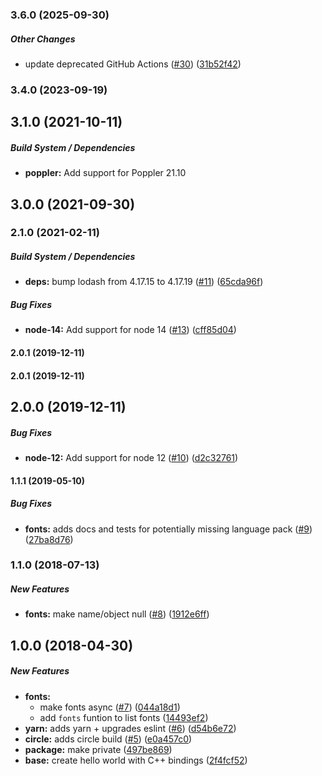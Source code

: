 ### 3.6.0 (2025-09-30)

##### Other Changes

*  update deprecated GitHub Actions ([#30](https://github.com/lob/pdffonts/pull/30)) ([31b52f42](https://github.com/lob/pdffonts/commit/31b52f42efebe9b5e747398607529b2491832180))

### 3.4.0 (2023-09-19)

## 3.1.0 (2021-10-11)

##### Build System / Dependencies

* **poppler:** Add support for Poppler 21.10

## 3.0.0 (2021-09-30)

### 2.1.0 (2021-02-11)

##### Build System / Dependencies

* **deps:**  bump lodash from 4.17.15 to 4.17.19 ([#11](https://github.com/lob/pdffonts/pull/11)) ([65cda96f](https://github.com/lob/pdffonts/commit/65cda96fb8437ad79edefaff45eb6c11edb9fafa))

##### Bug Fixes

* **node-14:**  Add support for node 14 ([#13](https://github.com/lob/pdffonts/pull/13)) ([cff85d04](https://github.com/lob/pdffonts/commit/cff85d04192795870dc7ec16f301a18d4e93d6d1))

#### 2.0.1 (2019-12-11)

#### 2.0.1 (2019-12-11)

## 2.0.0 (2019-12-11)

##### Bug Fixes

* **node-12:**  Add support for node 12 ([#10](https://github.com/lob/pdffonts/pull/10)) ([d2c32761](https://github.com/lob/pdffonts/commit/d2c327615b9fedef55d62b70aa9575d172cf2d6c))

#### 1.1.1 (2019-05-10)

##### Bug Fixes

* **fonts:**  adds docs and tests for potentially missing language pack ([#9](https://github.com/lob/pdffonts/pull/9)) ([27ba8d76](https://github.com/lob/pdffonts/commit/27ba8d76e951abd0bc1235d7373828d75c37c131))

### 1.1.0 (2018-07-13)

##### New Features

* **fonts:**  make name/object null ([#8](https://github.com/lob/pdffonts/pull/8)) ([1912e6ff](https://github.com/lob/pdffonts/commit/1912e6fff2a9f437354845d8312354ab6ce634f9))

## 1.0.0 (2018-04-30)

##### New Features

* **fonts:**
  *  make fonts async ([#7](https://github.com/lob/pdffonts/pull/7)) ([044a18d1](https://github.com/lob/pdffonts/commit/044a18d10dcfe7b67a3a02053be8deec408b6d84))
  *  add `fonts` funtion to list fonts ([14493ef2](https://github.com/lob/pdffonts/commit/14493ef2a6cbac70e2ef32b35b3f64a9c592e2c8))
* **yarn:**  adds yarn + upgrades eslint ([#6](https://github.com/lob/pdffonts/pull/6)) ([d54b6e72](https://github.com/lob/pdffonts/commit/d54b6e72c387890c872ed8ad497896cb7ce74ce0))
* **circle:**  adds circle build ([#5](https://github.com/lob/pdffonts/pull/5)) ([e0a457c0](https://github.com/lob/pdffonts/commit/e0a457c00a6125e06eeaa63729ca215a1f457cd0))
* **package:**  make private ([497be869](https://github.com/lob/pdffonts/commit/497be869d28a948a9eed34de20e4b66992f24eb6))
* **base:**  create hello world with C++ bindings ([2f4fcf52](https://github.com/lob/pdffonts/commit/2f4fcf526abba76a418b1dc3dde0dd733ea32660))

